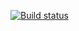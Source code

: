 [![Build status](https://ci.appveyor.com/api/projects/status/2x3mdg0x8kc9nsq3?svg=true)](https://ci.appveyor.com/project/molottva/mobilebankapp)
